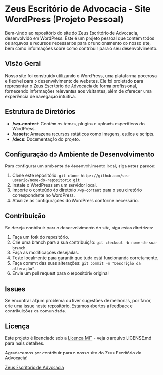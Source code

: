 # Zeus Escritório de Advocacia - Site WordPress (Projeto Pessoal)

Bem-vindo ao repositório do site do Zeus Escritório de Advocacia, desenvolvido em WordPress. Este é um projeto pessoal que contém todos os arquivos e recursos necessários para o funcionamento do nosso site, bem como informações sobre como contribuir para o seu desenvolvimento.

## Visão Geral

Nosso site foi construído utilizando o WordPress, uma plataforma poderosa e flexível para o desenvolvimento de websites. Ele foi projetado para representar o Zeus Escritório de Advocacia de forma profissional, fornecendo informações relevantes aos visitantes, além de oferecer uma experiência de navegação intuitiva.

## Estrutura de Diretórios

- **/wp-content**: Contém os temas, plugins e uploads específicos do WordPress.
- **/assets**: Armazena recursos estáticos como imagens, estilos e scripts.
- **/docs**: Documentação do projeto.

## Configuração do Ambiente de Desenvolvimento

Para configurar um ambiente de desenvolvimento local, siga estes passos:

1. Clone este repositório: `git clone https://github.com/seu-usuario/nome-do-repositorio.git`
2. Instale o WordPress em um servidor local.
3. Importe o conteúdo do diretório `/wp-content` para o seu diretório correspondente no WordPress.
4. Atualize as configurações do WordPress conforme necessário.

## Contribuição

Se deseja contribuir para o desenvolvimento do site, siga estas diretrizes:

1. Faça um fork do repositório.
2. Crie uma branch para a sua contribuição: `git checkout -b nome-da-sua-branch`.
3. Faça as modificações desejadas.
4. Teste localmente para garantir que tudo está funcionando corretamente.
5. Faça commit das suas alterações: `git commit -m "Descrição da alteração"`.
6. Envie um pull request para o repositório original.

## Issues

Se encontrar algum problema ou tiver sugestões de melhorias, por favor, crie uma issue neste repositório. Estamos abertos a feedback e contribuições da comunidade.

## Licença

Este projeto é licenciado sob a [Licença MIT](LICENSE) - veja o arquivo LICENSE.md para mais detalhes.

Agradecemos por contribuir para o nosso site do Zeus Escritório de Advocacia!

[Zeus Escritório de Advocacia](https://www.zeusadvocacia.com)

